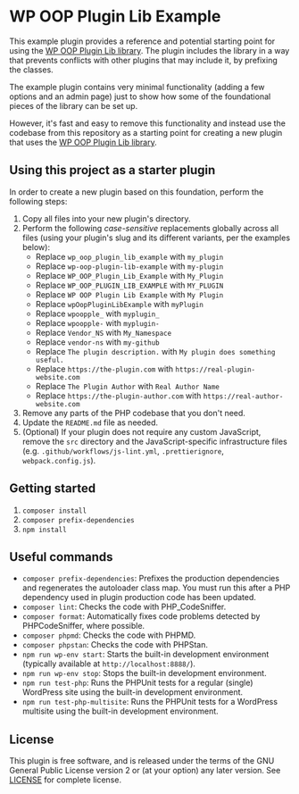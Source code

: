 # WP OOP Plugin Lib Example

This example plugin provides a reference and potential starting point for using the [WP OOP Plugin Lib library](https://github.com/felixarntz/wp-oop-plugin-lib). The plugin includes the library in a way that prevents conflicts with other plugins that may include it, by prefixing the classes.

The example plugin contains very minimal functionality (adding a few options and an admin page) just to show how some of the foundational pieces of the library can be set up.

However, it's fast and easy to remove this functionality and instead use the codebase from this repository as a starting point for creating a new plugin that uses the [WP OOP Plugin Lib library](https://github.com/felixarntz/wp-oop-plugin-lib).

## Using this project as a starter plugin

In order to create a new plugin based on this foundation, perform the following steps:

1. Copy all files into your new plugin's directory.
2. Perform the following _case-sensitive_ replacements globally across all files (using your plugin's slug and its different variants, per the examples below):
    * Replace `wp_oop_plugin_lib_example` with `my_plugin`
    * Replace `wp-oop-plugin-lib-example` with `my-plugin`
    * Replace `WP_OOP_Plugin_Lib_Example` with `My_Plugin`
    * Replace `WP_OOP_PLUGIN_LIB_EXAMPLE` with `MY_PLUGIN`
    * Replace `WP OOP Plugin Lib Example` with `My Plugin`
    * Replace `wpOopPluginLibExample` with `myPlugin`
    * Replace `wpoopple_` with `myplugin_`
    * Replace `wpoopple-` with `myplugin-`
    * Replace `Vendor_NS` with `My_Namespace`
    * Replace `vendor-ns` with `my-github`
    * Replace `The plugin description.` with `My plugin does something useful.`
    * Replace `https://the-plugin.com` with `https://real-plugin-website.com`
    * Replace `The Plugin Author` with `Real Author Name`
    * Replace `https://the-plugin-author.com` with `https://real-author-website.com`
3. Remove any parts of the PHP codebase that you don't need.
4. Update the `README.md` file as needed.
5. (Optional) If your plugin does not require any custom JavaScript, remove the `src` directory and the JavaScript-specific infrastructure files (e.g. `.github/workflows/js-lint.yml`, `.prettierignore`, `webpack.config.js`).

## Getting started

1. `composer install`
2. `composer prefix-dependencies`
3. `npm install`

## Useful commands

* `composer prefix-dependencies`: Prefixes the production dependencies and regenerates the autoloader class map. You must run this after a PHP dependency used in plugin production code has been updated.
* `composer lint`: Checks the code with PHP_CodeSniffer.
* `composer format`: Automatically fixes code problems detected by PHPCodeSniffer, where possible.
* `composer phpmd`: Checks the code with PHPMD.
* `composer phpstan`: Checks the code with PHPStan.
* `npm run wp-env start`: Starts the built-in development environment (typically available at `http://localhost:8888/`).
* `npm run wp-env stop`: Stops the built-in development environment.
* `npm run test-php`: Runs the PHPUnit tests for a regular (single) WordPress site using the built-in development environment.
* `npm run test-php-multisite`: Runs the PHPUnit tests for a WordPress multisite using the built-in development environment.

## License

This plugin is free software, and is released under the terms of the GNU General Public License version 2 or (at your option) any later version. See [LICENSE](/LICENSE) for complete license.
